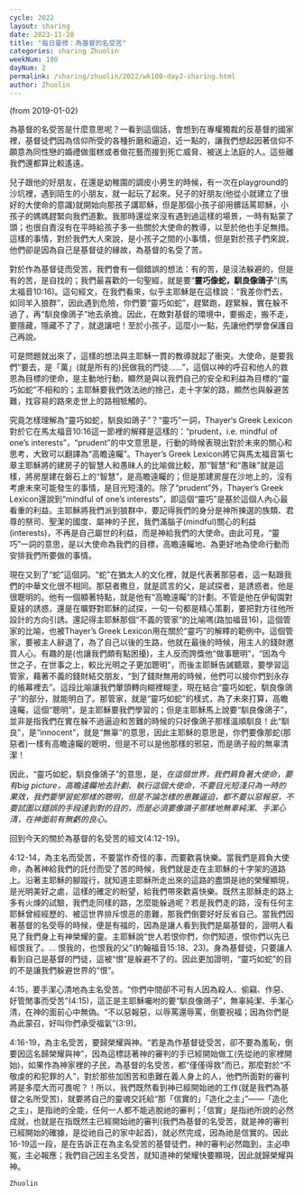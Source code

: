 ```yaml
---
cycle: 2022
layout: sharing
date: 2023-11-28
title: "每日靈修：為基督的名受苦"
categories: sharing Zhuolin
weekNum: 100
dayNum: 2
permalink: /sharing/zhuolin/2022/wk100-day2-sharing.html
author: Zhuolin
---
```

(from 2019-01-02)

為基督的名受苦是什麼意思呢？一看到這個話，會想到在專權獨裁的反基督的國家裡，基督徒們因為信仰所受的各種折磨和逼迫，近一點的，讓我們想起因著信仰不願意為同性戀的婚禮做蛋糕或者做花藝而接到死亡威脅、被送上法庭的人。這些離我們還都算比較遙遠。  

兒子跟他的好朋友，在還是幼稚園的調皮小男生的時候，有一次在playground的沙坑裡，遇到陌生的小朋友，就一起玩了起來。兒子的好朋友(他從小就建立了很好的大使命的意識)就開始向那孩子講耶穌，但是那個小孩子卻用髒話罵耶穌，小孩子的媽媽趕緊向我們道歉。我那時還從來沒有遇到過這樣的場景，一時有點蒙了頭；也很自責沒有在平時給孩子多一些關於大使命的教導，以至於他也手足無措。這樣的事情，對於我們大人來說，是小孩子之間的小事情，但是對於孩子們來說，他們卻是因為自己是基督徒的緣故，為基督的名受了苦。  

對於作為基督徒而受苦，我們會有一個錯誤的想法：有的苦，是沒法躲避的，但是有的苦，是自找的；我們最喜歡的一句聖經，就是要“**靈巧像蛇，馴良像鴿子**”(馬太福音10:16)。這句經文，在我們看來，似乎主耶穌是在這樣說：“我差你們去，如同羊入狼群”，因此遇到危險，你們要“靈巧如蛇”，趕緊跑，趕緊躲，實在躲不過了，再“馴良像鴿子”地去承擔。因此，在敵對基督的環境中，要搬走，搬不走，要隱藏，隱藏不了了，就退讓吧！至於小孩子，這麼小一點，先讓他們學會保護自己再說。  

可是問題就出來了，這樣的想法與主耶穌一貫的教導就起了衝突。大使命，是要我們“要去，是「萬」(就是所有的)民做我的門徒……”，這個以神的呼召和他人的救恩為目標的使命，是主動地行動，顯然是與以我們自己的安全和利益為目標的“靈巧如蛇”不相和的；主耶穌要我們效法祂的捨己，走十字架的路，顯然也與躲避苦難，找容易的路來走世上的路相牴觸的。  

究竟怎樣理解為“靈巧如蛇，馴良如鴿子”？“靈巧”一詞，Thayer‘s Greek Lexicon對於它在馬太福音10:16這一節裡的解釋是這樣的：“prudent，i.e. mindful of one’s interests”，“prudent”的中文意思是，行動的時候表現出對於未來的關心和思考，大致可以翻譯為“高瞻遠矚”。Thayer’s Greek Lexicon將它與馬太福音第七章主耶穌將的建房子的智慧人和愚昧人的比喻做比較，那“智慧”和“愚昧”就是這樣，將房屋建在磐石上的“智慧”，是高瞻遠矚的；但是那建房屋在沙地上的，沒有考慮未來可能發生的事情，是目光短淺的。除了“prudent”外，Thayer’s Greek Lexicon還說到“mindful of one’s interests”，即這個“靈巧”是基於這個人內心最看重的利益。主耶穌將我們派到狼群中，要記得我們的身分是神所揀選的族類、君尊的祭司、聖潔的國度、屬神的子民，我們滿腦子(mindful)關心的利益(interests)，不再是自己屬世的利益，而是神給我們的大使命。由此可見，“靈巧”一詞的意思，是以大使命為我們的目標，高瞻遠矚地、為更好地為使命行動而安排我們所要做的事情。  

現在又到了“蛇”這個詞。“蛇”在猶太人的文化裡，就是代表著那惡者，這一點跟我們的中華文化很不相同。那惡者撒旦，就是謊言的父，是試探者，是誘惑者。他是很聰明的。他有一個顯著特點，就是他有“高瞻遠矚”的計劃。不管是他在伊甸園對夏娃的誘惑，還是在曠野對耶穌的試探，一句一句都是精心策劃，要把對方往他所設計的方向引誘。還記得主耶穌那個“不義的管家”的比喻嗎(路加福音16)，這個管家的比喻，也被Thayer’s Greek Lexicon用在關於“靈巧”的解釋的範例中。這個管家，要被主人辭退了，為了自己以後的生路，他就在最後的時候，用主人的錢財邀買人心。有趣的是(也讓我們頗有點困擾)，主人反而誇獎他“做事聰明”，“因為今世之子，在世事之上，較比光明之子更加聰明”，而後主耶穌告誡聽眾，要學習這管家，藉著不義的錢財結交朋友，“到了錢財無用的時候，他們可以接你們到永存的帳幕裡去”。這段比喻讓我們暈頭轉向糊裡糊塗，現在結合“靈巧如蛇，馴良像鴿子”的部分，就能明白了。那管家，就是“靈巧如蛇”的樣式，為了未來打算，高瞻遠矚，這個“聰明”，是主耶穌要我們學習的；但是主耶穌馬上說要“馴良像鴿子”，並非是指我們在實在躲不過逼迫和苦難的時候的只好像鴿子那樣溫順馴良！此“馴良”，是“innocent”，就是“無辜”的意思，因此主耶穌的意思是，你們要像那蛇(那惡者)一樣有高瞻遠矚的聰明，但是不可以是他那樣的邪惡，而是鴿子般的無辜清潔！  

因此，“靈巧如蛇，馴良像鴿子”的意思，是，*在這個世界，我們肩負著大使命，要有big picture，高瞻遠矚地去計劃、執行這個大使命，不要目光短淺只為一時的果效，我們要學習蛇那樣的聰明，但是不論怎樣的患難逼迫，都不要以惡報惡，不要試圖以錯誤的手段達到對的目的，而是必須要像鴿子那樣地無辜純潔、手潔心清，在神面前有無虧的良心。*  

回到今天的關於為基督的名受苦的經文(4:12-19)。  

4:12-14，為主名而受苦，不要當作奇怪的事，而要歡喜快樂。當我們是肩負大使命，為著神給我們的託付而受了苦的時候，我們就是走在主耶穌的十字架的道路上。沿著主耶穌的腳蹤行，就知道主耶穌所走出來的這路的盡頭是祂的榮耀顯現，是光明美好之處，這樣的確定的盼望，給我們帶來歡喜快樂。既然主耶穌走的路上多有火煉的試驗，我們走同樣的路，怎麼能躲過呢？若是我們走的路，沒有任何主耶穌曾經經歷的、被這世界排斥恨恶的患難，那我們倒要好好反省自己。當我們因著基督的名受辱的時候，便是有福的，因為是讓人看到我們是屬基督的，證明人看見了我們身上有神榮耀的靈。主耶穌說“世人若恨你們，你們知道，恨你們以先已經恨我了。… 恨我的，也恨我的父”(約翰福音15:18、23)。身為基督徒，只要讓人看到自己是基督的門徒，這被“恨”是躲避不了的。因此更加證明，“靈巧如蛇”的目的不是讓我們躲避世界的“恨”。  

4:15，要手潔心清地為主名受苦。“你們中間卻不可有人因為殺人、偷竊、作惡、好管閒事而受苦”(4:15)，這正是主耶穌囑咐的要“馴良像鴿子”，無辜純潔、手潔心清，在神的面前心中無偽。“不以惡報惡，以辱罵還辱罵，倒要祝福；因為你們是為此蒙召，好叫你們承受福氣”(3:9)。  

4:16-19，為主名受苦，要歸榮耀與神。“若是為作基督徒受苦，卻不要為羞恥，倒要因這名歸榮耀與神”，因為這標誌著神的審判的手已經開始做工(先從祂的家裡開始)，如果作為神家裡的子民，為基督的名受苦，都“僅僅得救”而已，那麼對於“不敬虔的和犯罪的人”，對於那些加困苦和患難在義人身上的人，他們所面對的審判將是多麼大而可畏呢？！所以，我們既然看到神已經開始祂的工作(就是我們為基督之名所受苦)，就要將自己的靈魂交託給“那「信實的」「造化之主」”——「造化之主」，是指祂的全能，任何一人都不能逃脫祂的審判；「信實」是指祂所說的必然成就，也就是在指既然主已經開始祂的審判(我們為基督的名受苦，就是神的審判已經開始的確據，是從祂自己的家中起首)，就必然完成，因為祂是信實的。因此16-19這一段，是在告訴正在為主名受苦的基督徒們，神的審判必然臨到，主必申冤，主必報應；我們自己因主名受苦，就知道神的榮耀快要顯現，因此就歸榮耀與神。  

`Zhuolin`  
